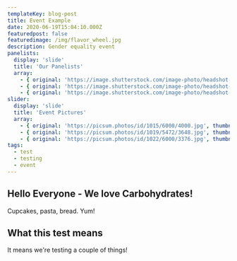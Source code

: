 ```yaml
---
templateKey: blog-post
title: Event Example
date: 2020-06-19T15:04:10.000Z
featuredpost: false
featuredimage: /img/flavor_wheel.jpg
description: Gender equality event
panelists:
  display: 'slide'
  title: 'Our Panelists'
  array:
    - { original: 'https://image.shutterstock.com/image-photo/headshot-satisfied-cheerful-handsome-man-600w-793117360.jpg', thumbnail: 'https://image.shutterstock.com/image-photo/headshot-satisfied-cheerful-handsome-man-600w-793117360.jpg', originalAlt: 'Cheerful Man', originalTitle: 'Cheerful Handsome Man', description: 'Director of Coffee' }
    - { original: 'https://image.shutterstock.com/image-photo/headshot-portrait-beautiful-african-american-600w-1437938126.jpg', thumbnail: 'https://image.shutterstock.com/image-photo/headshot-portrait-beautiful-african-american-600w-1437938126.jpg', originalAlt: 'Woman', originalTitle: 'Cheerful Woman', description: 'Director of Infusion' }
    - { original: 'https://image.shutterstock.com/image-photo/headshot-middle-age-business-woman-600w-421423189.jpg', thumbnail: 'https://image.shutterstock.com/image-photo/headshot-middle-age-business-woman-600w-421423189.jpg', originalAlt: 'Professional Woman', originalTitle: 'Professional Woman', description: 'Chief Mocha Officer' }
slider:
  display: 'slide'
  title: 'Event Pictures'
  array:
    - { original: 'https://picsum.photos/id/1015/6000/4000.jpg', thumbnail: 'https://picsum.photos/id/1015/6000/4000.jpg', originalAlt: "We walked in a wild fjord in the far north.", originalTitle: "We went to a wild fjord in the far north.", description: "We went to a wild fjord in the far North, admiring the infinite." }
    - { original: 'https://picsum.photos/id/1019/5472/3648.jpg', thumbnail: 'https://picsum.photos/id/1019/5472/3648.jpg', originalAlt: 'There was a beautiful sunset over the sea.', originalTitle: 'A beautiful sunset over the sea.', description: 'There was a beautiful sunset over the sea, where numerous routes of imagination depart.'}
    - { original: 'https://picsum.photos/id/1022/6000/3376.jpg', thumbnail: 'https://picsum.photos/id/1022/6000/3376.jpg', originalAlt: 'A Northern Lights.', originalTitle: 'A Northern Lights.', description: 'We were lucky to see northern lights with greenish hues.'}
tags:
  - test
  - testing
  - event
---
```


## Hello Everyone - We love Carbohydrates!

Cupcakes, pasta, bread. Yum!

## What this test means

It means we're testing a couple of things!